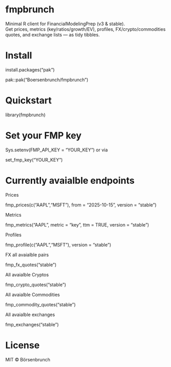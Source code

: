 
# fmpbrunch

Minimal R client for FinancialModelingPrep (v3 & stable).  
Get prices, metrics (key/ratios/growth/EV), profiles,
FX/crypto/commodities quotes, and exchange lists — as tidy tibbles.

# Install

install.packages(“pak”)

pak::pak(“Boersenbrunch/fmpbrunch”)

# Quickstart

library(fmpbrunch)

# Set your FMP key

Sys.setenv(FMP_API_KEY = “YOUR_KEY”) or via

set_fmp_key(“YOUR_KEY”)

# Currently avaialble endpoints

Prices

fmp_prices(c(“AAPL”,“MSFT”), from = “2025-10-15”, version = “stable”)

Metrics

fmp_metrics(“AAPL”, metric = “key”, ttm = TRUE, version = “stable”)

Profiles

fmp_profile(c(“AAPL”,“MSFT”), version = “stable”)

FX all avaialble pairs

fmp_fx_quotes(“stable”)

All avaialble Cryptos

fmp_crypto_quotes(“stable”)

All avaialble Commodities

fmp_commodity_quotes(“stable”)

All avaialble exchanges

fmp_exchanges(“stable”)

# License

MIT © Börsenbrunch
